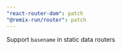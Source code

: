 ```yaml
---
"react-router-dom": patch
"@remix-run/router": patch
---
```


Support `basename` in static data routers
